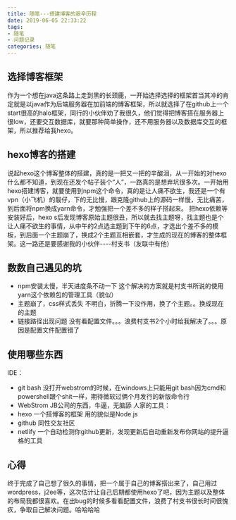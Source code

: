 ```yaml
---
title: 随笔---搭建博客的艰辛历程
date: 2019-06-05 22:33:22
tags:
- 随笔
- 问题记录
categories: 随笔
---
```

## 选择博客框架
作为一个想在java这条路上走到黑的长颈鹿，一开始选择选择的框架首当其冲的肯定就是以java作为后端服务器在加前端的博客框架，所以就选择了在github上一个start很高的halo框架，同行的小伙伴劝了我很久，他们觉得把博客搭在服务器上很low，还要交互数据库，就要那种简单操作，还不用服务器以及数据库交互的框架，所以推荐给我hexo。
## hexo博客的搭建
说起hexo这个博客整体的搭建，真的是一把又一把的辛酸泪，从一开始的对hexo什么都不知道，到现在还发个帖子装个“人”，一路真的是想弃坑很多次。一开始用hexo搭建博客，就要使用到npm这个命令，真的是让人痛不欲生，我还是一个有vpn（小飞机）的靓仔，下的无比慢，跟克隆github上的源码一样慢，无比痛苦，到后面将npm换成yarn命令，才勉强把一个差不多的样子搭起来。
把hexo依赖等安装好后，hexo s后发现博客原始主题很丑，所以就去找主题呀，找主题也是个让人痛不欲生的事情，从中午的2点选主题到下午的6点，才选出个差不多的模板，到后面一个主题崩了，换成2个主题互相嵌套，才生成的现在的博客的整体框架。这一路还是要感谢我的小伙伴----村支书（友联中有他）
## 数数自己遇见的坑
+ npm安装太慢，半天进度条不动一下
这个解决的方案就是村支书所说的使用yarn这个依赖包的管理工具（貌似）
+ 主题崩了，css样式丢失 
不明白，折腾一下没作用，换了个主题。。换成现在的主题
+ 链接路径出现问题 
没有看配置文件。。。浪费村支书2个小时给我解决了。。。原因是配置文件配置错了
## 使用哪些东西
IDE：
+ git bash 没打开webstrom的时候，在windows上只能用git bash因为cmd和powershell跟个shit一样，期待微软过俩个月发行的新版命令行
+ WebStrom JB公司的东西，牛逼，无脑舔
人家的工具：
+ hexo 一个搭博客的框架 用的貌似是Node.js
+ github 同性交友社区
+ netlify 一个自动检测你github更新，发现更新后自动重新发布你网站的提升逼格的工具
## 心得
终于完成了自己想了很久的事情，把一个属于自己的博客搭出来了，自己用过wordpress，j2ee等，这次估计让自己后期都使用hexo了吧，因为主题以及整体的布局我都很喜欢。在出bug的时候多看看配置文件，浪费了村支书很长时间很愧疚，争取自己解决问题。哈哈哈哈
